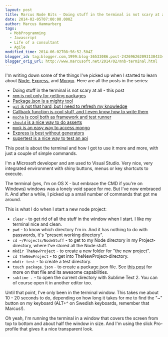 ```yaml
---
layout: post
title: Marcus Node Bits - Doing stuff in the terminal is not scary at all
date: 2014-02-05T07:00:00.000Z
author: Marcus Hammarberg
tags:
  - MobProgramming
  - Javascript
  - Life of a consultant
  - Agile
modified_time: 2014-06-02T08:56:52.504Z
blogger_id: tag:blogger.com,1999:blog-36533086.post-2426962620931304334
blogger_orig_url: http://www.marcusoft.net/2014/02/mnb-terminal.html
---
```


I'm writing down some of the things I've picked up when I started to learn about [Node](http://nodejs.org/), [Express](http://expressjs.com/), and [Mongo](http://www.mongodb.org/). Here are all the posts in the series:

- Doing stuff in the terminal is not scary at all - this post
- [`npm` is not only for getting packages](http://www.marcusoft.net/2014/02/mnb-npm.html)
- [Package.json is a mighty tool](http://www.marcusoft.net/2014/02/mnb-packagejson.html)
- [`git` is not that hard, but I need to refresh my knowledge](http://www.marcusoft.net/2014/02/mnb-git.html)
- [Callback function is cool stuff, and I even know how to write them](http://www.marcusoft.net/2014/02/mnb-callbacks.html)
- [`mocha` is cool both as framework and test runner](http://www.marcusoft.net/2014/02/mnb-mocha.html)
- [`should` is a nice way to do asserts](http://www.marcusoft.net/2014/02/mnb-should.html)
- [`monk` is an easy way to access mongo](http://www.marcusoft.net/2014/02/mnb-monk.html)
- [Express is best without generators](http://www.marcusoft.net/2014/02/mnb-express.html)
- [supertest is a nice way to test an api](http://www.marcusoft.net/2014/02/mnb-supertest.html)

This post is about the terminal and how I got to use it more and more, with just a couple of simple commands.

I'm a Microsoft developer and am used to Visual Studio. Very nice, very integrated environment with shiny buttons, menus or key shortcuts to execute.

The terminal (yes, I'm on OS X - but embrace the CMD if you're on Windows) windows was a lonely void space for me. But I've now embraced it. And after a while, I picked up a small number of commands that got me around.

This is what I do when I start a new node project:

- `clear` - to get rid of all the stuff in the window when I start. I like my terminal nice and clean.
- `pwd` - to know which directory I'm in. And it has nothing to do with passwords, it's "present working directory".
- `cd ~/Projects/NodeStuff` - to get to my Node directory in my Project-directory, where I've stored all the Node stuff.
- `mkdir TheNewProject` - to create a new folder for "the new project".
- `cd TheNewProject` - to get into TheNewProject-directory.
- `mkdir test` - to create a test directory.
- `touch package.json` - to create a package.json file. See [this post](http://www.marcusoft.net/2014/02/mnb-packagejson.html) for more on that file and its awesome capabilities.
- `sublime .` - to open the current directory with Sublime Text 2. You can of course open it in another editor too.

Until that point, I've only been in the terminal window. This takes me about 10 - 20 seconds to do, depending on how long it takes for me to find the "~" button on my keyboard (ALT+^ on Swedish keyboards, remember that Marcus!).

Oh yeah, I'm running the terminal in a window that covers the screen from top to bottom and about half the window in size. And I'm using the slick Pro-profile that gives it a nice transparent look.

